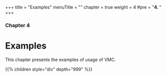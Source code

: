+++
title = "Examples"
menuTitle = ""
chapter = true
weight = 4
#pre = "<b>4. </b>"
+++

### Chapter 4

# Examples

This chapter presents the examples of usage of VMC.

{{% children style="div" depth="999" %}}
